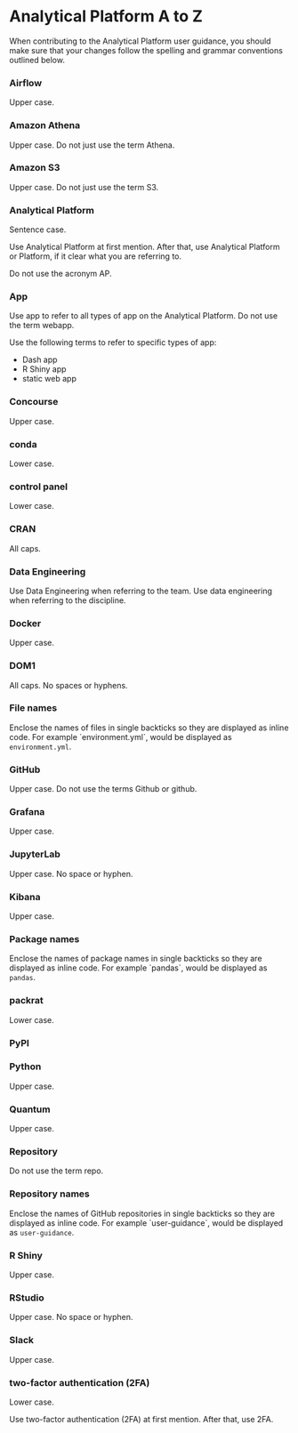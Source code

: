 # Analytical Platform A to Z

When contributing to the Analytical Platform user guidance, you should make sure that your changes follow the spelling and grammar conventions outlined below.

### Airflow
Upper case.

### Amazon Athena
Upper case. Do not just use the term Athena.

### Amazon S3
Upper case. Do not just use the term S3.

### Analytical Platform
Sentence case.

Use Analytical Platform at first mention. After that, use Analytical Platform or Platform, if it clear what you are referring to.

Do not use the acronym AP.

### App
Use app to refer to all types of app on the Analytical Platform. Do not use the term webapp.

Use the following terms to refer to specific types of app:

* Dash app
* R Shiny app
* static web app

### Concourse
Upper case.

### conda
Lower case.

### control panel
Lower case.

### CRAN
All caps.

### Data Engineering
Use Data Engineering when referring to the team. Use data engineering when referring to the discipline.

### Docker
Upper case.

### DOM1
All caps. No spaces or hyphens.

### File names
Enclose the names of files in single backticks so they are displayed as inline code. For example \`environment.yml\`, would be displayed as `environment.yml`.

### GitHub
Upper case. Do not use the terms Github or github.

### Grafana
Upper case.

### JupyterLab
Upper case. No space or hyphen.

### Kibana
Upper case.

### Package names
Enclose the names of package names in single backticks so they are displayed as inline code. For example \`pandas\`, would be displayed as `pandas`.

### packrat
Lower case.

### PyPI

### Python
Upper case.

### Quantum
Upper case.

### Repository
Do not use the term repo.

### Repository names
Enclose the names of GitHub repositories in single backticks so they are displayed as inline code. For example \`user-guidance\`, would be displayed as `user-guidance`.

### R Shiny
Upper case.

### RStudio
Upper case. No space or hyphen.

### Slack
Upper case.

### two-factor authentication (2FA)
Lower case.

Use two-factor authentication (2FA) at first mention. After that, use 2FA.
